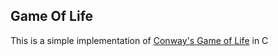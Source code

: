 ## Game Of Life
This is a simple implementation of [Conway's Game of Life](https://en.wikipedia.org/wiki/Conway's_Game_of_Life) in C

